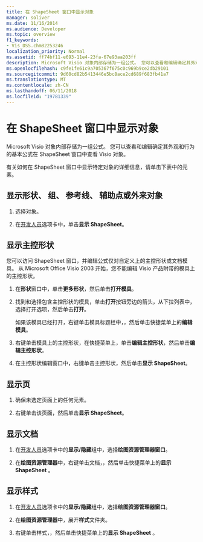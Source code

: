 ```yaml
---
title: 在 ShapeSheet 窗口中显示对象
manager: soliver
ms.date: 11/16/2014
ms.audience: Developer
ms.topic: overview
f1_keywords:
- Vis_DSS.chm82253246
localization_priority: Normal
ms.assetid: ff74bf11-e693-11e4-23fa-67e93aa203ff
description: Microsoft Visio 对象内部存储为一组公式。 您可以查看和编辑确定其外观和行为的基本公式在 ShapeSheet 窗口中查看 Visio 对象。
ms.openlocfilehash: c9fe1fe61c9a705367f675c0c969b9ce2db29101
ms.sourcegitcommit: 9d60cd82b5413446e5bc8ace2cd689f683fb41a7
ms.translationtype: MT
ms.contentlocale: zh-CN
ms.lasthandoff: 06/11/2018
ms.locfileid: "19781339"
---
```

# <a name="show-an-object-in-the-shapesheet-window"></a>在 ShapeSheet 窗口中显示对象

Microsoft Visio 对象内部存储为一组公式。 您可以查看和编辑确定其外观和行为的基本公式在 ShapeSheet 窗口中查看 Visio 对象。
  
有关如何在 ShapeSheet 窗口中显示特定对象的详细信息，请单击下表中的元素。
  
## <a name="show-a-shape-group-guide-guide-point-or-foreign-object"></a>显示形状、 组、 参考线、 辅助点或外来对象

1. 选择对象。
    
2. 在[开发人员](run-in-developer-mode-display-the-developer-tab.md)选项卡中，单击**显示 ShapeSheet**。
    
## <a name="show-a-master"></a>显示主控形状

您可以访问 ShapeSheet 窗口，并编辑公式仅对自定义上的主控形状或文档模具。 从 Microsoft Office Visio 2003 开始，您不能编辑 Visio 产品附带的模具上的主控形状。
  
1. 在**形状**窗口中，单击**更多形状**，然后单击**打开模具**。
    
2. 找到和选择包含主控形状的模具，单击**打开**按钮旁边的箭头，从下拉列表中，选择打开选项，然后单击**打开**。 
    
    如果该模具已经打开，右键单击模具标题栏中，，然后单击快捷菜单上的**编辑模具**。 
    
3. 右键单击模具上的主控形状，在快捷菜单上，单击**编辑主控形状**，然后单击**编辑主控形状**。
    
4. 在主控形状编辑窗口中，右键单击主控形状，然后单击**显示 ShapeSheet**。
    
## <a name="show-a-page"></a>显示页

1. 确保未选定页面上的任何元素。
    
2. 右键单击该页面，然后单击**显示 ShapeSheet**。
    
## <a name="show-a-document"></a>显示文档

1. 在[开发人员](run-in-developer-mode-display-the-developer-tab.md)选项卡中的**显示/隐藏**组中，选择**绘图资源管理器窗口**。
    
2. 在**绘图资源管理器**中，右键单击文档，，然后单击快捷菜单上的**显示 ShapeSheet** 。 
    
## <a name="show-a-style"></a>显示样式

1. 在[开发人员](run-in-developer-mode-display-the-developer-tab.md)选项卡中的**显示/隐藏**组中，选择**绘图资源管理器窗口**。
    
2. 在**绘图资源管理器**中，展开**样式**文件夹。 
    
3. 右键单击样式，，然后单击快捷菜单上的**显示 ShapeSheet** 。 
    

